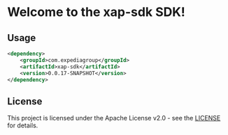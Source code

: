 # Welcome to the xap-sdk SDK!

## Usage
```xml
<dependency>
    <groupId>com.expediagroup</groupId>
    <artifactId>xap-sdk</artifactId>
    <version>0.0.17-SNAPSHOT</version>
</dependency>
```

## License

This project is licensed under the Apache License v2.0 - see the [LICENSE](LICENSE) for details.
